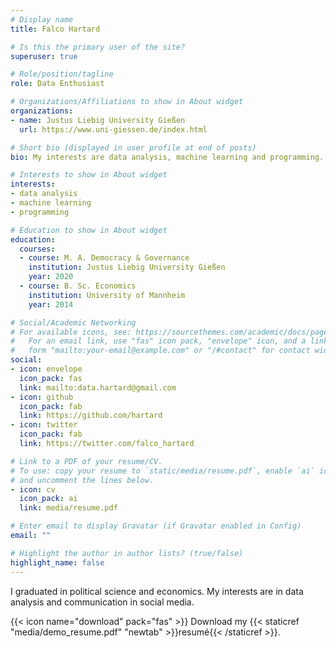 ```yaml
---
# Display name
title: Falco Hartard

# Is this the primary user of the site?
superuser: true

# Role/position/tagline
role: Data Enthusiast

# Organizations/Affiliations to show in About widget
organizations:
- name: Justus Liebig University Gießen
  url: https://www.uni-giessen.de/index.html

# Short bio (displayed in user profile at end of posts)
bio: My interests are data analysis, machine learning and programming.

# Interests to show in About widget
interests:
- data analysis
- machine learning
- programming

# Education to show in About widget
education:
  courses:
  - course: M. A. Democracy & Governance
    institution: Justus Liebig University Gießen
    year: 2020
  - course: B. Sc. Economics
    institution: University of Mannheim
    year: 2014

# Social/Academic Networking
# For available icons, see: https://sourcethemes.com/academic/docs/page-builder/#icons
#   For an email link, use "fas" icon pack, "envelope" icon, and a link in the
#   form "mailto:your-email@example.com" or "/#contact" for contact widget.
social:
- icon: envelope
  icon_pack: fas
  link: mailto:data.hartard@gmail.com
- icon: github
  icon_pack: fab
  link: https://github.com/hartard
- icon: twitter
  icon_pack: fab
  link: https://twitter.com/falco_hartard

# Link to a PDF of your resume/CV.
# To use: copy your resume to `static/media/resume.pdf`, enable `ai` icons in `params.toml`, 
# and uncomment the lines below.
- icon: cv
  icon_pack: ai
  link: media/resume.pdf

# Enter email to display Gravatar (if Gravatar enabled in Config)
email: ""

# Highlight the author in author lists? (true/false)
highlight_name: false
---
```


I graduated in political science and economics. My interests are in data analysis and communication in social media.

{{< icon name="download" pack="fas" >}} Download my {{< staticref "media/demo_resume.pdf" "newtab" >}}resumé{{< /staticref >}}.
